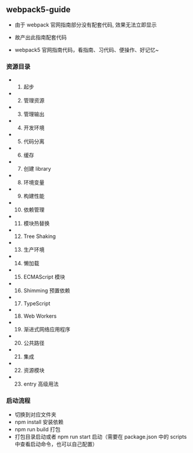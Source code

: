 ## webpack5-guide

- 由于 webpack 官网指南部分没有配套代码, 效果无法立即显示

- 故产出此指南配套代码

- webpack5 官网指南代码，看指南、习代码、便操作、好记忆~

### 资源目录

- 1. 起步
- 2. 管理资源
- 3. 管理输出
- 4. 开发环境
- 5. 代码分离
- 6. 缓存
- 7. 创建 library
- 8. 环境变量
- 9. 构建性能
- 10. 依赖管理
- 11. 模块热替换
- 12. Tree Shaking
- 13. 生产环境
- 14. 懒加载
- 15. ECMAScript 模块
- 16. Shimming 预置依赖
- 17. TypeScript
- 18. Web Workers
- 19. 渐进式网络应用程序
- 20. 公共路径
- 21. 集成
- 22. 资源模块
- 23. entry 高级用法


### 启动流程
- 切换到对应文件夹
- npm install 安装依赖
- npm run build 打包
- 打包目录启动或者 npm run start 启动（需要在 package.json 中的 scripts 中查看启动命令，也可以自己配置）


